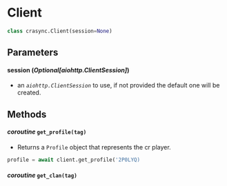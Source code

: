 # Client
```py
class crasync.Client(session=None)
```                
## Parameters   
#### **session** (*Optional[aiohttp.ClientSession]*) 
  - an *`aiohttp.ClientSession`* to use, if not provided the default one will be created. 

## Methods
#### *coroutine* **`get_profile(tag)`**
  - Returns a `Profile` object that represents the cr player. 
```py
profile = await client.get_profile('2P0LYQ)
```
#### *coroutine* **`get_clan(tag)`**
